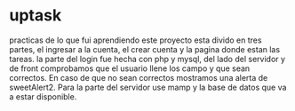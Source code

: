 # uptask
practicas de lo que fui aprendiendo 
este proyecto esta divido en tres partes, el ingresar a la cuenta, el crear cuenta y la pagina donde estan las tareas.
la parte del login fue hecha con php y mysql, del lado del servidor y de front comprobamos que el usuario llene los campo y 
que sean correctos. En caso de que no sean correctos mostramos una alerta de sweetAlert2.
Para la parte del servidor use mamp y la base de datos que va a estar disponible.
